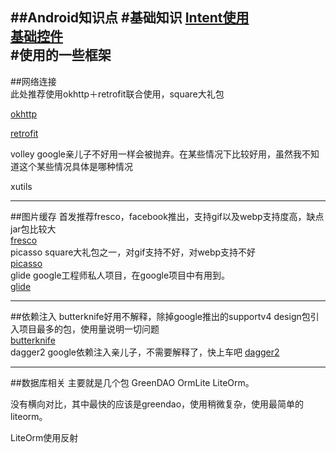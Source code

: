 ##Android知识点
#基础知识
[Intent使用](https://github.com/zhonghangIT/IntentUse)
<br/>
[基础控件](https://github.com/zhonghangIT/MyView)
<br/>
#使用的一些框架
-----
##网络连接<br/>
此处推荐使用okhttp＋retrofit联合使用，square大礼包

[okhttp](https://github.com/square/okhttp)

[retrofit](retrofit)

volley google亲儿子不好用一样会被抛弃。在某些情况下比较好用，虽然我不知道这个某些情况具体是哪种情况

xutils


-------
##图片缓存
首发推荐fresco，facebook推出，支持gif以及webp支持度高，缺点jar包比较大<br/>
[fresco](https://github.com/facebook/fresco)<br/>
picasso square大礼包之一，对gif支持不好，对webp支持不好<br/>
[picasso](https://github.com/square/picasso)<br/>
glide google工程师私人项目，在google项目中有用到。<br/>
[glide](https://github.com/bumptech/glide)<br/>

------
##依赖注入
butterknife好用不解释，除掉google推出的supportv4 design包引入项目最多的包，使用量说明一切问题<br/>
[butterknife](https://github.com/JakeWharton/butterknife)<br/>
dagger2 google依赖注入亲儿子，不需要解释了，快上车吧
[dagger2]()

---------
##数据库相关
主要就是几个包 GreenDAO OrmLite LiteOrm。

没有横向对比，其中最快的应该是greendao，使用稍微复杂，使用最简单的liteorm。

LiteOrm使用反射



